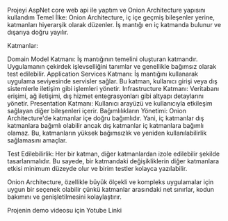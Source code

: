 Projeyi AspNet core web api ile yaptım ve Onion Architecture yapısını kullandım
Temel İlke: Onion Architecture, iç içe geçmiş bileşenler yerine, katmanları hiyerarşik olarak düzenler. İş mantığı en iç katmanda bulunur ve dışarıya doğru yayılır.

Katmanlar:

Domain Model Katmanı: İş mantığının temelini oluşturan katmandır. Uygulamanın çekirdek işlevselliğini tanımlar ve genellikle bağımsız olarak test edilebilir.
Application Services Katmanı: İş mantığını kullanarak uygulama seviyesinde servisler sağlar. Bu katman, kullanıcı girişi veya dış sistemlerle iletişim gibi işlemleri yönetir.
Infrastructure Katmanı: Veritabanı erişimi, ağ iletişimi, dış hizmet entegrasyonları gibi altyapı detaylarını yönetir.
Presentation Katmanı: Kullanıcı arayüzü ve kullanıcıyla etkileşim sağlayan diğer bileşenleri içerir.
Bağımlılıkların Yönetimi: Onion Architecture'de katmanlar içe doğru bağımlıdır. Yani, iç katmanlar dış katmanlara bağımlı olabilir ancak dış katmanlar iç katmanlara bağımlı olamaz. Bu, katmanların yüksek bağımsızlık ve yeniden kullanılabilirlik sağlamasını amaçlar.

Test Edilebilirlik: Her bir katman, diğer katmanlardan izole edilebilir şekilde tasarlanmalıdır. Bu sayede, bir katmandaki değişikliklerin diğer katmanlara etkisi minimum düzeyde olur ve birim testler kolayca yazılabilir.

Onion Architecture, özellikle büyük ölçekli ve kompleks uygulamalar için uygun bir seçenek olabilir çünkü katmanlar arasındaki net sınırlar, kodun bakımını ve genişletilmesini kolaylaştırır.

Projenin demo videosu için Yotube  Linki
